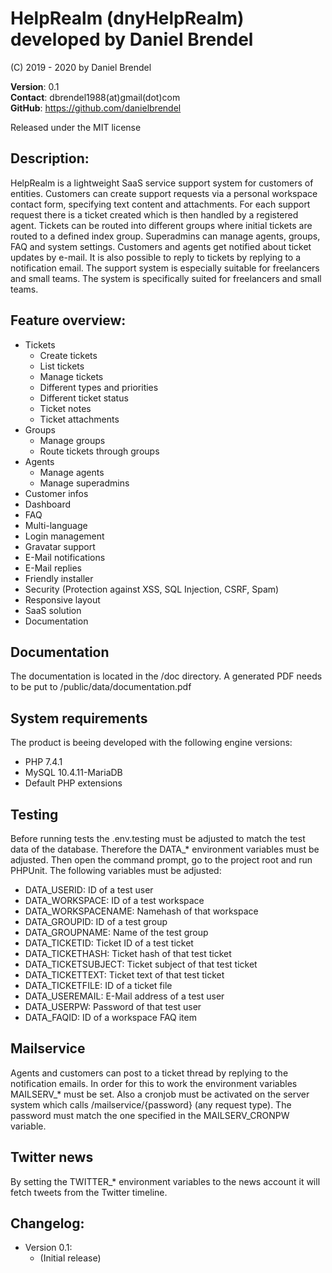 # HelpRealm (dnyHelpRealm) developed by Daniel Brendel

(C) 2019 - 2020 by Daniel Brendel

**Version**: 0.1\
**Contact**: dbrendel1988(at)gmail(dot)com\
**GitHub**: https://github.com/danielbrendel

Released under the MIT license

## Description:
HelpRealm is a lightweight SaaS service support system for customers of entities. Customers can create support requests 
via a personal workspace contact form, specifying text content and attachments. For each support request there is 
a ticket created which is then handled by a registered agent. Tickets can be routed into different groups where initial 
tickets are routed to a defined index group. Superadmins can manage agents, groups, FAQ and system settings. Customers and
agents get notified about ticket updates by e-mail. It is also possible to reply to tickets by replying to a notification email. 
The support system is especially suitable for freelancers and small teams. The system is specifically suited for freelancers
and small teams.

## Feature overview:
+ Tickets
	- Create tickets
	- List tickets
	- Manage tickets
	- Different types and priorities
	- Different ticket status
	- Ticket notes
	- Ticket attachments
+ Groups
	- Manage groups
	- Route tickets through groups
+ Agents
	- Manage agents
	- Manage superadmins
+ Customer infos
+ Dashboard
+ FAQ
+ Multi-language
+ Login management
+ Gravatar support
+ E-Mail notifications
+ E-Mail replies
+ Friendly installer
+ Security (Protection against XSS, SQL Injection, CSRF, Spam)
+ Responsive layout
+ SaaS solution
+ Documentation

## Documentation
The documentation is located in the /doc directory. A generated PDF needs to be put to /public/data/documentation.pdf

## System requirements
The product is beeing developed with the following engine versions:
+ PHP 7.4.1 
+ MySQL 10.4.11-MariaDB
+ Default PHP extensions

## Testing
Before running tests the .env.testing must be adjusted to match the test data of the database.
Therefore the DATA_* environment variables must be adjusted. Then open the command prompt, go 
to the project root and run PHPUnit. The following variables must be adjusted:
+ DATA_USERID: ID of a test user
+ DATA_WORKSPACE: ID of a test workspace
+ DATA_WORKSPACENAME: Namehash of that workspace
+ DATA_GROUPID: ID of a test group
+ DATA_GROUPNAME: Name of the test group
+ DATA_TICKETID: Ticket ID of a test ticket
+ DATA_TICKETHASH: Ticket hash of that test ticket
+ DATA_TICKETSUBJECT: Ticket subject of that test ticket
+ DATA_TICKETTEXT: Ticket text of that test ticket
+ DATA_TICKETFILE: ID of a ticket file
+ DATA_USEREMAIL: E-Mail address of a test user
+ DATA_USERPW: Password of that test user
+ DATA_FAQID: ID of a workspace FAQ item

## Mailservice
Agents and customers can post to a ticket thread by replying to the notification emails.
In order for this to work the environment variables MAILSERV_* must be set. Also a cronjob
must be activated on the server system which calls /mailservice/{password} (any request type).
The password must match the one specified in the MAILSERV_CRONPW variable.

## Twitter news
By setting the TWITTER_* environment variables to the news account it will fetch tweets from the 
Twitter timeline.

## Changelog:
+ Version 0.1:
	- (Initial release)